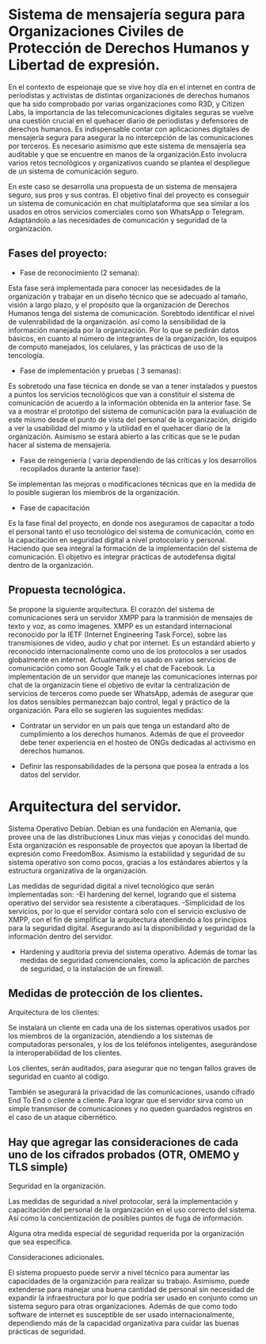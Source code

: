 
# Sistema de mensajería segura para Organizaciones Civiles de Protección de Derechos Humanos y Libertad de expresión.

En el contexto de espeionaje que se vive hoy día en el internet  en contra de periodistas y activistas de distintas organizaciones de derechos humanos que ha sido comprobado por varias organizaciones como R3D, y Citizen Labs, la importancia de las telecomunicaciones digitales seguras se vuelve una cuestión crucial en el quehacer diario de periodistas y defensores de derechos humanos. Es indispensable contar con aplicaciones digitales de mensajería segura para asegurar la no intercepción de las comunicaciones por terceros. Es necesario asimismo que este sistema de mensajería sea auditable y que se encuentre en manos de la organización.Esto involucra varios retos tecnológicos y organizativos  cuando se plantea el despliegue de un sistema de comunicación seguro. 

En este caso se desarrolla una propuesta de un sistema de mensajera seguro, sus pros y sus contras. El objetivo final del proyecto es conseguir un sistema de comunicación en chat multiplataforma que sea similar a los usados en otros servicios comerciales como son WhatsApp o Telegram. Adaptándolo a las necesidades de comunicación y seguridad de la organización. 


## Fases del proyecto:

- Fase de reconocimiento (2 semana):

Esta fase será implementada para conocer las necesidades de la organización y trabajar en un diseño técnico que se adecuado al tamaño, visión a largo plazo, y el propósito que la organización de Derechos Humanos tenga del sistema de comunicación. Sorebtodo identificar el nivel de vulenrabilidad de la organización. así como la sensibilidad de la información manejada por la organización. Por lo que se pedirán datos básicos, en cuanto al número de integrantes de la organización, los equipos de computo manejados, los celulares, y las prácticas de uso de la tencología. 

 - Fase de implementación y pruebas ( 3 semanas):

Es sobretodo una fase técnica en donde se van a tener instalados y puestos a puntos los servicios tecnológicos que van a constituir el sistema de comunicación de acuerdo a  la información obtenida en la anterior fase. Se va a mostrar el prototipo del sistema de comunicación para la evaluación de este mismo desde el punto de vista del personal de la organización, dirigido a ver la usabilidad del mismo y la utilidad en el quehacer diario de la organización. Asimismo se estará abierto a las críticas que se le pudan hacer al sistema de mensajería.

- Fase de reingeniería ( varia dependiendo de las críticas y los desarrollos recopilados durante la anterior fase):

Se implementan las mejoras o modificaciones técnicas que en la medida de lo posible sugieran los miembros de la organización.

- Fase de capacitación

Es la fase final del proyecto, en donde nos aseguramos de capacitar a todo el personal tanto el uso  tecnológico del sistema de comunicación, como en la capacitación en seguridad digital a nivel protocolario y personal. Haciendo que sea integral la formación de la implementación del sistema de comunicación. El objetivo es integrar prácticas de autodefensa digital dentro de la organización. 


## Propuesta tecnológica.

Se propone la siguiente arquitectura. El corazón del sistema de comunicaciones será un servidor  XMPP para la tranmisión de mensajes de texto y voz, as como imagenes. XMPP es un estandard internacional reconocido por la IETF (Internet Engineering Task Force), sobre las transmisiones de video, audio y chat por internet. Es un estandárd abierto y reconocido internacionalmente  como uno de los protocolos a ser usados globalmente en internet. Actualmente es usado en varios servicios de comunicación como son Google Talk y el chat de Facebook. La implementación de un servidor que maneje las comunicaciones internas por chat de la organizacin tiene el objetivo de evitar la centralización de servicios de terceros como puede ser WhatsApp, además de asegurar que los datos sensibles permanezcan bajo control, legal y práctico de la organización. Para ello se sugieren las suguientes medidas:

- Contratar un servidor en un país que tenga un estandard alto de cumplimiento a los derechos humanos. Además de que el proveedor debe tener experiencia en el hosteo de ONGs dedicadas al activismo en derechos humanos. 

- Definir las responsabilidades de la persona que posea la entrada a los datos del servidor.

# Arquitectura del servidor.

Sistema Operativo Debian. 
Debian es una fundación en Alemania, que provee una de las distribuciones Linux mas viejas y conocidas del mundo. Esta organización es responsable de proyectos que apoyan la libertad de expresión como FreedomBox. Asimismo la estabilidad y seguridad de su sistema operativo son como pocos, gracias a los estándares abiertos y la estructura organizativa de la organización.

Las medidas de seguridad digital a nivel tecnológico que serán implementadas son:
-El hardening del kernel, logrando que el sistema operativo del servidor sea resistente a  ciberataques.
-Simplicidad de los servicios, por lo que el servidor contará solo con el servicio exclusivo de XMPP, con el fin de simplificar la arquitectura atendiendo a los principios para la seguridad digital. 
 Asegurando así la disponibilidad y seguridad de la información dentro del servidor. 
- Hardening y auditoría previa del sistema operativo. Además de tomar las medidas de seguridad convencionales, como la aplicación de parches de seguridad, o la instalación de un firewall.

## Medidas de protección de los clientes.
Arquitectura de los clientes:

Se instalará un cliente en cada una de los sistemas operativos usados por los miembros de la organización, atendiendo a los sistemas de computadoras personales, y los de los teléfonos inteligentes, asegurándose la interoperabilidad de los clientes.

Los clientes, serán auditados, para asegurar que no tengan fallos graves de seguridad en cuanto al código. 

También se asegurará la privacidad de las comunicaciones, usando cifrado End To End o cliente a cliente. Para lograr que el servidor sirva como un simple transmisor de comunicaciones y no queden guardados registros en el caso de un ataque cibernético.  


## Hay que agregar las consideraciones de cada uno de los cifrados probados (OTR, OMEMO y TLS simple)

Seguridad en la organización.

Las medidas de seguridad a nivel protocolar, será la implementación y capacitación del personal de la organización en el uso correcto del sistema. Así como la concientización de posibles puntos de fuga de información. 

Alguna otra medida especial de seguridad requerida por la organización que sea específica.


Consideraciones adicionales. 

El sistema propuesto puede servir a nivel técnico para aumentar las capacidades de la organización para realizar su trabajo. Asimismo, puede extenderse para  manejar una buena cantidad de personal sin necesidad de expandir la infraestructura por lo que podría ser usado en conjunto como un sistema seguro para otras organizaciones. Además de que como todo software de internet es susceptible de ser usado internacionalmente, dependiendo más de la capacidad organizativa para cuidar las buenas prácticas de seguridad.

